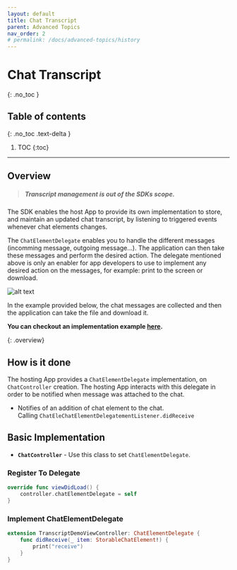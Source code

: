 ```yaml
---
layout: default
title: Chat Transcript
parent: Advanced Topics
nav_order: 2
# permalink: /docs/advanced-topics/history
---
```


# Chat Transcript
{: .no_toc }

## Table of contents
{: .no_toc .text-delta }

1. TOC
{:toc}

---

## Overview
> ##### Transcript management is out of the SDKs scope.  

The SDK enables the host App to provide its own implementation to store, and maintain an updated chat transcript, by listening to triggered events whenever chat elements changes.

The `ChatElementDelegate` enables you to handle the different messages (incomming message, outgoing message...).
The application can then take these messages and perform the desired action.
The delegate mentioned above is only an enabler for app developers to use to implement any desired action on the messages, for example: print to the screen or download.

![alt text](https://genesys.github.io/bold360-mobile-docs-ios/assets/images/transcript.png)

In the example provided below, the chat messages are collected and then the application can take the file and download it.

**You can checkout an implementation example [here](https://github.com/bold360ai/bold360-mobile-samples-ios/tree/master/TranscriptFetchSample).**

{: .overview}

## How is it done
The hosting App provides a `ChatElementDelegate` implementation, on `ChatController` creation.
The hosting App interacts with this delegate in order to be notified when message was attached to the chat.

- Notifies of an addition of chat element to the chat.  
Calling `ChatEleChatElementDelegatementListener.didReceive`

## Basic Implementation

* **`ChatController`** - Use this class to set `ChatElementDelegate`.

### Register To Delegate
```swift
override func viewDidLoad() {
    controller.chatElementDelegate = self
}
```

### Implement ChatElementDelegate
```swift
extension TranscriptDemoViewController: ChatElementDelegate {
    func didReceive(_ item: StorableChatElement!) {
        print("receive")
    }
}
```























